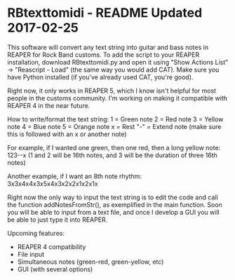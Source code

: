 # RBtexttomidi - README Updated 2017-02-25

This software will convert any text string into guitar and bass notes in REAPER for Rock Band customs. To add the script to your REAPER installation, download RBtexttomidi.py and open it using "Show Actions List" -> "Reascript - Load" (the same way you would add CAT). Make sure you have Python installed (if you've already used CAT, you're good).

Right now, it only works in REAPER 5, which I know isn't helpful for most people in the customs community. I'm working on making it compatible with REAPER 4 in the near future.

How to write/format the text string:
1 = Green note
2 = Red note
3 = Yellow note
4 = Blue note
5 = Orange note
x = Rest
"-" = Extend note (make sure this is followed with an x or another note)

For example, if I wanted one green, then one red, then a long yellow note:
123--x
(1 and 2 will be 16th notes, and 3 will be the duration of three 16th notes)

Another example, if I want an 8th note rhythm:
3x3x4x4x3x5x4x3x2x2x1x2x1x

Right now the only way to input the text string is to edit the code and call the function addNotesFromStr(), as exemplified in the main function. Soon you will be able to input from a text file, and once I develop a GUI you will be able to just type it into REAPER.


Upcoming features:
- REAPER 4 compatibility
- File input
- Simultaneous notes (green-red, green-yellow, etc)
- GUI (with several options)
